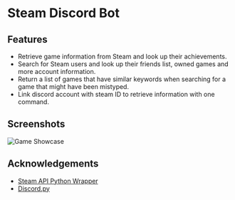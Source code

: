 # Steam Discord Bot

## Features

- Retrieve game information from Steam and look up their achievements.
- Search for Steam users and look up their friends list, owned games and more account information.
- Return a list of games that have similar keywords when searching for a game  that might have been mistyped. 
- Link discord account with steam ID to retrieve information with one command. 


## Screenshots

![Game Showcase](https://github.com/AhmedSherifH/Steam-Information-Bot/blob/main/Repository%20%20Assets/Game%20Showcase.PNG)

## Acknowledgements

- [Steam API Python Wrapper](https://github.com/deivit24/python-steam-api)
- [Discord.py](https://github.com/Rapptz/discord.py)
 

